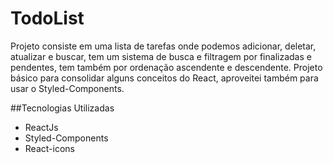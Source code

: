# TodoList

Projeto consiste em uma lista de tarefas onde podemos adicionar, deletar, atualizar e buscar, tem um sistema de busca e filtragem por finalizadas e 
pendentes, tem também por ordenação ascendente e descendente. Projeto básico para consolidar alguns conceitos do React, aproveitei também para usar
o Styled-Components.

##Tecnologias Utilizadas
- ReactJs
- Styled-Components
- React-icons



